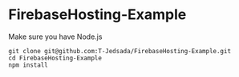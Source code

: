 # FirebaseHosting-Example

Make sure you have Node.js
```
git clone git@github.com:T-Jedsada/FirebaseHosting-Example.git
cd FirebaseHosting-Example
npm install
```
